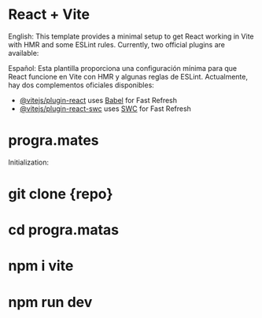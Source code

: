 # React + Vite

English: This template provides a minimal setup to get React working in Vite with HMR and some ESLint rules.
Currently, two official plugins are available:

Español: Esta plantilla proporciona una configuración mínima para que React funcione en Vite con HMR y algunas reglas de ESLint.
Actualmente, hay dos complementos oficiales disponibles:

- [@vitejs/plugin-react](https://github.com/vitejs/vite-plugin-react/blob/main/packages/plugin-react/README.md) uses [Babel](https://babeljs.io/) for Fast Refresh
- [@vitejs/plugin-react-swc](https://github.com/vitejs/vite-plugin-react-swc) uses [SWC](https://swc.rs/) for Fast Refresh
# progra.mates

Initialization:

# git clone {repo}
# cd progra.matas
# npm i vite
# npm run dev
